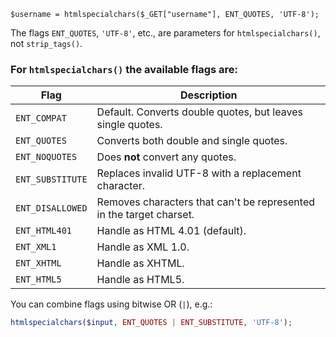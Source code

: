 
```
$username = htmlspecialchars($_GET["username"], ENT_QUOTES, 'UTF-8');
```

The flags `ENT_QUOTES`, `'UTF-8'`, etc., are parameters for `htmlspecialchars()`, not `strip_tags()`.

### For `htmlspecialchars()` the available **flags** are:

|Flag|Description|
|---|---|
|`ENT_COMPAT`|Default. Converts double quotes, but leaves single quotes.|
|`ENT_QUOTES`|Converts both double and single quotes.|
|`ENT_NOQUOTES`|Does **not** convert any quotes.|
|`ENT_SUBSTITUTE`|Replaces invalid UTF-8 with a replacement character.|
|`ENT_DISALLOWED`|Removes characters that can't be represented in the target charset.|
|`ENT_HTML401`|Handle as HTML 4.01 (default).|
|`ENT_XML1`|Handle as XML 1.0.|
|`ENT_XHTML`|Handle as XHTML.|
|`ENT_HTML5`|Handle as HTML5.|

You can combine flags using bitwise OR (`|`), e.g.:

```php
htmlspecialchars($input, ENT_QUOTES | ENT_SUBSTITUTE, 'UTF-8');
```
